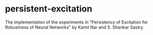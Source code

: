 # persistent-excitation
The implementation of the experiments in "Persistency of Excitation for Robustness of Neural Networks" by Kamil Nar and S. Shankar Sastry.

